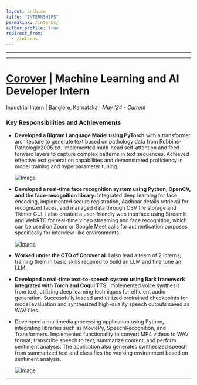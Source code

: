 ```yaml
---
layout: archive
title: "INTERNSHIPS"
permalink: /interns/
author_profile: true
redirect_from:
  - /interns
---
```


<!-- {% include base_path %} -->
-----
-----

[Corover](https://corover.ai/) | Machine Learning and AI Developer Intern
=====
Industrial Intern | Banglore, Karnataka | _May '24 - Current_


### Key Responsibilities and Achievements


- **Developed a Bigram Language Model using PyTorch** with a transformer architecture to generate text based on pathology data from Robbins-Pathologic2005.txt. Implemented multi-head self-attention and feed-forward layers to capture complex patterns in text sequences. Achieved effective text generation capabilities and demonstrated proficiency in model training and hyperparameter tuning.

  <a href="https://github.com/Nihar1402-iit/Simple_Bigram_Language_Model">
  <img src="https://github.com/user-attachments/assets/eae90a19-9ce7-401a-9f9f-7ef6ac1db2c2" alt="Image">
</a>

- **Developed a real-time face recognition system using Python, OpenCV, and the face-recognition library**: Integrated deep learning for face encoding, implemented secure registration, Aadhaar details retrieval for recognized faces, and managed data through CSV file storage and Tkinter GUI.  I also created a user-friendly web interface using Streamlit and WebRTC for real-time video streaming and face recognition, which can be used on Zoom or Google Meet calls for authentication purposes, specifically for interview-like environments.

  <a href="https://github.com/Nihar1402-iit/Face_recognition">
  <img src="https://github.com/Nihar1402-iit/Nihar1402-iit.github.io/assets/117573996/0d3232a9-07a9-4610-b4fc-4a80f9af1aa0" alt="Image">
</a>


- **Worked under the CTO of Corover.ai**: I  also lead a team of 2 interns, training them in basic skills required to build an LLM and fine tune an LLM.
 
- **Developed a real-time text-to-speech system using Bark framework integrated with Torch and Coqui TTS**: Implemented voice synthesis from text, utilizing deep learning techniques for efficient audio generation. Successfully loaded and utilized pretrained checkpoints for model evaluation and synthesized high-quality speech outputs saved as WAV files.
  
- Developed a multimedia processing application using Python, integrating libraries such as MoviePy, SpeechRecognition, and Transformers. Implemented functionality to convert MP4 videos to WAV format, transcribe speech to text, summarize content, and perform sentiment analysis. The application also generates synthesized speech from summarized text and classifies the working environment based on sentiment analysis.
  
  <a href="https://github.com/Nihar1402-iit/TTS-STT-Voice_cloning">
  <img src="https://github.com/user-attachments/assets/b8297f86-8943-4dca-8c70-366d3d3eb8be" alt="Image">
</a>


---





